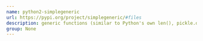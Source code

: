 ```yaml
---
name: python2-simplegeneric
url: https://pypi.org/project/simplegeneric/#files
description: generic functions (similar to Python's own len(), pickle.dump(), etc.. URL : https://pypi.org/project/simplegeneric/#files Groups : None
group: None
---
```

